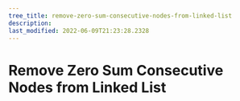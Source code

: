 ```yaml
---
tree_title: remove-zero-sum-consecutive-nodes-from-linked-list
description: 
last_modified: 2022-06-09T21:23:28.2328
---
```


# Remove Zero Sum Consecutive Nodes from Linked List
